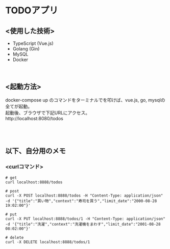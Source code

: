 # TODOアプリ

## <使用した技術>
* TypeScript (Vue.js)
* Golang (Gin)
* MySQL
* Docker

<br>

## <起動方法>
docker-compose up のコマンドをターミナルでを叩けば、vue.js, go, mysqlの全てが起動。<br>
起動後、ブラウザで下記URLにアクセス。<br>
http://localhost:8080/todos

<br>
<br>


## 以下、自分用のメモ
### <curlコマンド>
```
# get
curl localhost:8888/todos

# post
curl -X POST localhost:8888/todos -H "Content-Type: application/json" -d '{"title":"買い物","context":"寿司を買う","limit_date":"2000-08-28 19:02:00"}'

# put
curl -X PUT localhost:8888/todos/1 -H "Content-Type: application/json" -d '{"title":"洗濯","context":"洗濯機をまわす","limit_date":"2001-08-28 08:02:00"}'

# delete
curl -X DELETE localhost:8888/todos/1
```